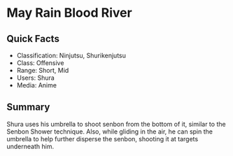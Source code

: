 # May Rain Blood River

## Quick Facts
- Classification: Ninjutsu, Shurikenjutsu
- Class: Offensive
- Range: Short, Mid
- Users: Shura
- Media: Anime

## Summary
Shura uses his umbrella to shoot senbon from the bottom of it, similar to the Senbon Shower technique. Also, while gliding in the air, he can spin the umbrella to help further disperse the senbon, shooting it at targets underneath him.
